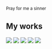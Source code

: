<!--#include file="/head" -->
<title>Homepage</title>
<!--#include file="/nav" -->
<div class="main">
<small>Pray for me a sinner</small>
<h2>My works</h2>
<img src="/ico/duo.webp" style="max-width: 220px; height: auto;"> 
<img src="/ico/christ.webp" style="max-width: 120px; height: auto;"> <img src="/ico/theotokos.webp" style="max-width: 110px; height: auto;"> <img src="/ico/st_sebastian.webp" style="max-width: 120px; height: auto;"> <img src="/ico/christ_pencil.webp" style="max-width: 120px; height: auto;">
<!--#include file="/foot" -->
